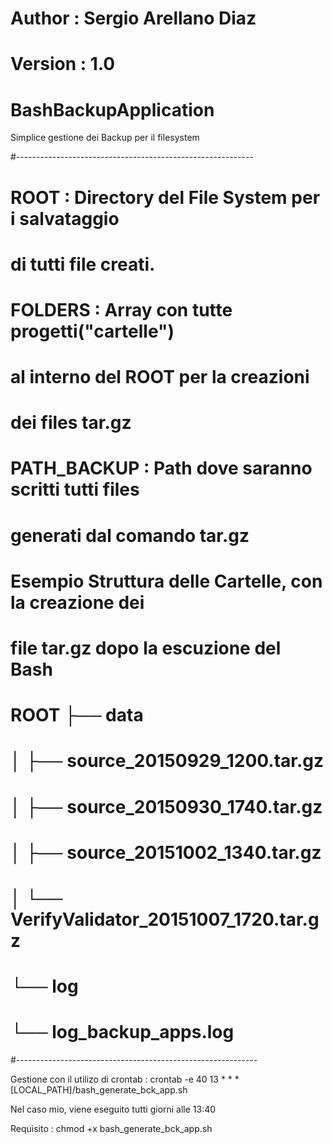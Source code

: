 # Author : Sergio Arellano Diaz
# Version : 1.0
BashBackupApplication
============================================

Simplice gestione dei Backup per il filesystem

#-----------------------------------------------------------
# ROOT        : Directory del File System per i salvataggio
#               di tutti file creati.
# FOLDERS     : Array con tutte progetti("cartelle")
#               al interno del ROOT per la creazioni
#               dei files tar.gz
# PATH_BACKUP : Path dove saranno scritti tutti files
#               generati dal comando tar.gz
#
#  Esempio Struttura delle Cartelle, con la creazione dei
#  file tar.gz dopo la escuzione del Bash
#
# ROOT ├── data
#  │   ├── source_20150929_1200.tar.gz
#  │   ├── source_20150930_1740.tar.gz
#  │   ├── source_20151002_1340.tar.gz
#  │   └── VerifyValidator_20151007_1720.tar.gz
#  └── log
#      └── log_backup_apps.log
#------------------------------------------------------------

Gestione con il utilizo di crontab :
crontab -e 
40 13 * * * [LOCAL_PATH]/bash_generate_bck_app.sh

Nel caso mio, viene eseguito tutti giorni alle 13:40

Requisito :
chmod +x bash_generate_bck_app.sh


 
